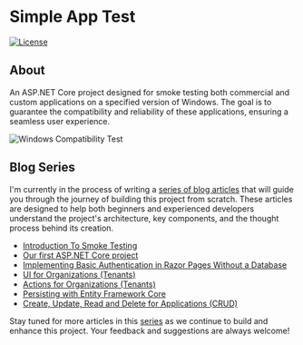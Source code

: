 # Simple App Test
[![License](https://img.shields.io/badge/License-MIT-green.svg)](https://github.com/hancheester/SimpleAppTest/blob/master/LICENSE)

## About
An ASP.NET Core project designed for smoke testing both commercial and custom applications on a specified version of Windows. The goal is to guarantee the compatibility and reliability of these applications, ensuring a seamless user experience.

![Windows Compatibility Test](https://cdn.hashnode.com/res/hashnode/image/upload/v1697379908742/9fb29291-0772-41d3-a91d-02b11aac96fd.png?auto=compress,format&format=webp)

## Blog Series
I'm currently in the process of writing a [series of blog articles](https://codecultivation.com/series/simple-app-test-project) that will guide you through the journey of building this project from scratch. These articles are designed to help both beginners and experienced developers understand the project's architecture, key components, and the thought process behind its creation.

- [Introduction To Smoke Testing](https://codecultivation.com/why-and-what-is-smoke-testing)
- [Our first ASP.NET Core project](https://codecultivation.com/new-aspnet-core-project-for-smoke-test)
- [Implementing Basic Authentication in Razor Pages Without a Database](https://codecultivation.com/implementing-basic-authentication-in-razor-pages-without-a-database)
- [UI for Organizations (Tenants)](https://codecultivation.com/ui-for-organizations-tenants)
- [Actions for Organizations (Tenants)](https://codecultivation.com/actions-for-tenants)
- [Persisting with Entity Framework Core](https://codecultivation.com/persisting-with-entity-framework-core)
- [Create, Update, Read and Delete for Applications (CRUD)](https://codecultivation.com/create-update-read-and-delete-for-applications-crud)

Stay tuned for more articles in this [series](https://codecultivation.com/series/simple-app-test-project) as we continue to build and enhance this project. Your feedback and suggestions are always welcome!
